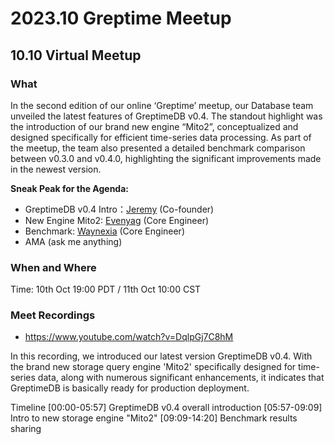 # 2023.10 Greptime Meetup

## 10.10 Virtual Meetup

### What

In the second edition of our online ‘Greptime’ meetup, our Database team unveiled the latest features of GreptimeDB v0.4. The standout highlight was the introduction of our brand new engine “Mito2”, conceptualized and designed specifically for efficient time-series data processing. As part of the meetup, the team also presented a detailed benchmark comparison between v0.3.0 and v0.4.0, highlighting the significant improvements made in the newest version.

**Sneak Peak for the Agenda:**

- GreptimeDB v0.4 Intro：[Jeremy](https://github.com/fengjiachun) (Co-founder)
- New Engine Mito2: [Evenyag](https://github.com/evenyag) (Core Engineer)
- Benchmark: [Waynexia](https://github.com/waynexia) (Core Engineer)
- AMA (ask me anything)

### When and Where

Time: 10th Oct 19:00 PDT / 11th Oct 10:00 CST

### Meet Recordings

* https://www.youtube.com/watch?v=DqlpGj7C8hM

In this recording, we introduced our latest version GreptimeDB v0.4. With the brand new storage query engine 'Mito2' specifically designed for time-series data, along with numerous significant enhancements, it indicates that GreptimeDB is basically ready for production deployment.

Timeline
[00:00-05:57] GreptimeDB v0.4 overall introduction
[05:57-09:09] Intro to new storage engine "Mito2"
[09:09-14:20] Benchmark results sharing
